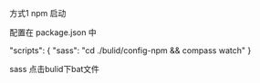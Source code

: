 方式1 npm 启动

配置在 package.json 中

"scripts": {
    "sass": "cd ./bulid/config-npm && compass watch"
 }



sass 点击bulid下bat文件
